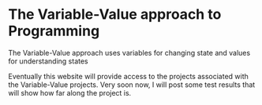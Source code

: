 # The Variable-Value approach to Programming
The Variable-Value approach uses variables for changing state and values for understanding states

Eventually this website will provide access to the projects associated with the Variable-Value projects. Very soon now, I will post some test results that will show how far along the project is.

